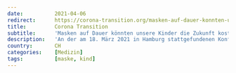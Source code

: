 ```yaml
---
date:          2021-04-06
redirect:      https://corona-transition.org/masken-auf-dauer-konnten-unsere-kinder-die-zukunft-kosten
title:         Corona Transition
subtitle:      'Masken auf Dauer könnten unsere Kinder die Zukunft kosten'
description:   'An der am 18. März 2021 in Hamburg stattgefundenen Konferenz des Bündnisses von Ärzten, Anwälten und Psychotherapeuten für Aufklärung hielt die (...)'
country:       CH
categories:    [Medizin]
tags:          [maske, kind]
---
```

